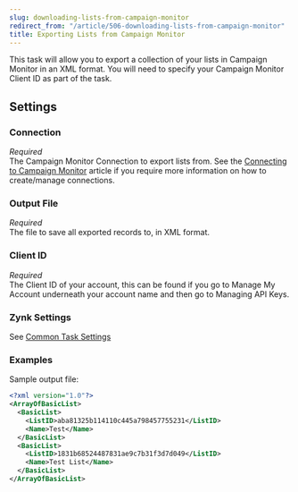 ```yaml
---
slug: downloading-lists-from-campaign-monitor
redirect_from: "/article/506-downloading-lists-from-campaign-monitor"
title: Exporting Lists from Campaign Monitor
---
```

This task will allow you to export a collection of your lists in Campaign Monitor in an XML format. You will need to specify your Campaign Monitor Client ID as part of the task.

## Settings
### Connection
_Required_  
The Campaign Monitor Connection to export lists from.  See the [Connecting to Campaign Monitor](connecting-to-campaign-monitor) article if you require more information on how to create/manage connections.

### Output File
_Required_  
The file to save all exported records to, in XML format.

### Client ID
_Required_  
The Client ID of your account, this can be found if you go to Manage My Account underneath your account name and then go to Managing API Keys.

### Zynk Settings
See [Common Task Settings](common-task-settings)

### Examples
Sample output file:

```xml
<?xml version="1.0"?>
<ArrayOfBasicList>
  <BasicList>
    <ListID>aba81325b114110c445a798457755231</ListID>
    <Name>Test</Name>
  </BasicList>
  <BasicList>
    <ListID>1831b68524487831ae9c7b31f3d7d049</ListID>
    <Name>Test List</Name>
  </BasicList>
</ArrayOfBasicList>
```